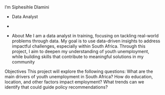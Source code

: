   I’m Siphesihle Dlamini
-  Data Analyst
-  

- About Me
I am a data analyst in training, focusing on tackling real-world problems through data.
 My goal is to use data-driven insights to address impactful challenges, especially within South Africa.
Through this project, I aim to deepen my understanding of youth unemployment,
while building skills that contribute to meaningful solutions in my community



<!---
Project Summary
Youth unemployment is a major issue in South Africa, impacting both individuals and the economy. 
This project takes a data-driven look at youth unemployment trends, key influencing factors, and potential ways to address the problem.
By analyzing real data, I aim to uncover insights that can inform strategies to reduce youth unemployment and support South Africa’s young workforce.
--->

Objectives
This project will explore the following questions:
What are the main drivers of youth unemployment in South Africa?
How do education, location, and other factors impact employment?
What trends can we identify that could guide policy recommendations?

